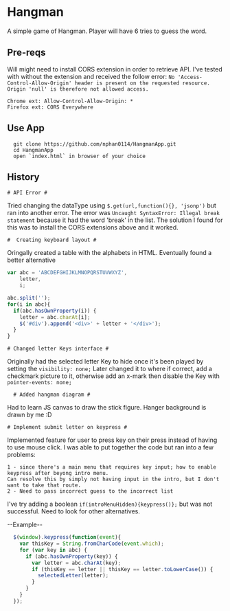 
# Hangman
A simple game of Hangman. Player will have 6 tries to guess the word.

## Pre-reqs
Will might need to install CORS extension in order to retrieve API. I've tested with without the extension and received the follow error: `No 'Access-Control-Allow-Origin' header is present on the requested resource. Origin 'null' is therefore not allowed access.`

  
    Chrome ext: Allow-Control-Allow-Origin: *
    Firefox ext: CORS Everywhere
    
## Use App
      git clone https://github.com/nphan0114/HangmanApp.git
      cd HangmanApp
      open `index.html` in browser of your choice

## History
    # API Error #
Tried changing the dataType using `$.get(url,function(){}, 'jsonp')` but ran into another error. The error was `Uncaught SyntaxError: Illegal break statement` because it had the word 'break' in the list. The solution I found for this was to install the CORS extensions above and it worked.

    #  Creating keyboard layout #
Oringally created a table with the alphabets in HTML.
Eventually found a better alternative
``` js
var abc = 'ABCDEFGHIJKLMNOPQRSTUVWXYZ',
    letter,
    i;

abc.split('');
for(i in abc){
  if(abc.hasOwnProperty(i)) {
    letter = abc.charAt[i];
    $('#div').append('<div>' + letter + '</div>');
  }
}
```

    # Changed letter Keys interface #
 Originally had the selected letter Key to hide once it's been played by setting the `visibility: none;`
 Later changed it to where if correct, add a checkmark picture to it, otherwise add an x-mark then disable the Key with `pointer-events: none;`


      # Added hangman diagram #
Had to learn JS canvas to draw the stick figure.
Hanger background is drawn by me :D

    # Implement submit letter on keypress #
Implemented feature for user to press key on their press instead of having to use mouse click. I was able to put together the code but ran into a few problems:

    1 - since there's a main menu that requires key input; how to enable keypress after beyong intro menu. 
    Can resolve this by simply not having input in the intro, but I don't want to take that route.
    2 - Need to pass incorrect guess to the incorrect list
I've try adding a boolean `if(introMenuHidden){keypress()};` but was not successful. Need to look for other alternatives.


--Example--
``` js
  $(window).keypress(function(event){
    var thisKey = String.fromCharCode(event.which);
    for (var key in abc) {
      if (abc.hasOwnProperty(key)) {
        var letter = abc.charAt(key);
        if (thisKey == letter || thisKey == letter.toLowerCase()) {
          selectedLetter(letter);
        }
      }
    }
  });
  ```


